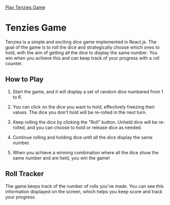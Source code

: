 [Play Tenzies Game](https://tenzies-game-orcin.vercel.app/)

# Tenzies Game

Tenzies is a simple and exciting dice game implemented in React.js. The goal of the game is to roll the dice and strategically choose which ones to hold, with the aim of getting all the dice to display the same number. You win when you achieve this and can keep track of your progress with a roll counter.

## How to Play

1. Start the game, and it will display a set of random dice numbered from 1 to 6.

2. You can click on the dice you want to hold, effectively freezing their values. The dice you don't hold will be re-rolled in the next turn.

3. Keep rolling the dice by clicking the "Roll" button. Unheld dice will be re-rolled, and you can choose to hold or release dice as needed.

4. Continue rolling and holding dice until all the dice display the same number.

5. When you achieve a winning combination where all the dice show the same number and are held, you win the game!

## Roll Tracker

The game keeps track of the number of rolls you've made. You can see this information displayed on the screen, which helps you keep score and track your progress.

